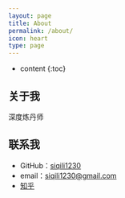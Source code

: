 ```yaml
---
layout: page
title: About
permalink: /about/
icon: heart
type: page
---
```


* content
{:toc}

## 关于我

深度炼丹师

## 联系我

* GitHub：[siqili1230](https://github.com/siqili1230)
* email：siqili1230@gmail.com
* [知乎](https://www.zhihu.com/people/si-qi-li-37/activities)
